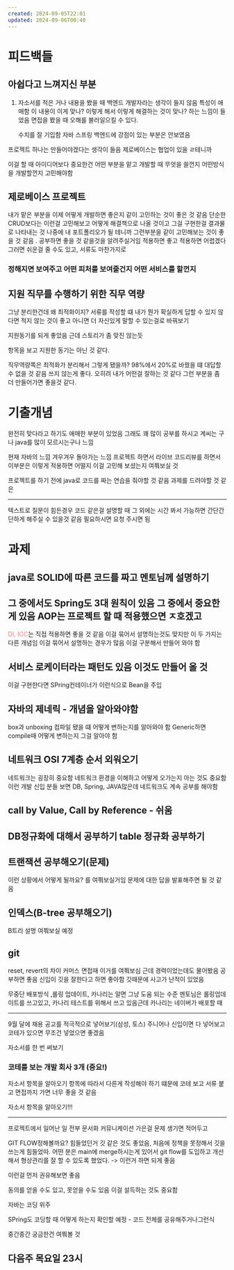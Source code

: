 ```yaml
---
created: 2024-09-05T22:01
updated: 2024-09-06T00:40
---
```

# 피드백들
## 아쉽다고 느껴지신 부분
1. 자소서를 적은 거나 내용을 봤을 때 백엔드 개발자라는 생각이 들지 않음 
   특성이 애매함
   이 내용이 이게 맞나? 이렇게 해서 이렇게 해결하는 것이 맞나? 하는 느낌이 들었음 면접을 봤을 때 오해를 불러일으킬 수 있다.
   
   수치를 잘 기입함
   자바 스프링 백엔드에 강점이 있는 부분은 안보였음


프로젝트 하나는 만들어야겠다는 생각이 들음
제로베이스는 협업이 있을 ㄹ테니까

이걸 할 때 아이디어보다 중요한건
어떤 부분을 맡고 개발할 때 무엇을 쓸껀지 어떤방식을 개발할껀지 고민해야함


## 제로베이스 프로젝트
내가 맡은 부분을 이제 어떻게 개발하면 좋은지 같이 고민하는 것이 좋은 것 같음 단순한CRUD보다는 이런걸 고민해보고 어떻게 해결책으로 나올 것이고 그걸 구현한걸 결과물로 나타내는 것 나중에 내 포트폴리오가 될 테니까 그런부분을 같이 고민해보는 것이 좋을 것 같음 . 공부하면 좋을 것 같을것을 알려주실거임 적용하면 좋고 적용하면 어렵겠다 그러면 쉬운걸 줄 수도 있고, 서류도 마찬가지로

### 정해지면 보여주고 어떤 피처를 보여줄건지 어떤 서비스를 할껀지 

## 지원 직무를 수행하기 위한 직무 역량
그냥 분리한건데 왜 최적화이지? 서류를 작성할 떄 내가 뭔가 확실하게 답할 수 있지 않다면 적지 않는 것이 좋고 아니면 더 자신있게 말할 수 있는걸로 바꿔보기

지원동기를 되게 좋았음 
근데 스토리가 좀 맞진 않는듯 

항목을 보고 지원한 동기는 아닌 것 같다.

직무역량쪽은 최적화가 분리해서 그렇게 됐을까? 98%에서 20%로 바꿨을 떄 대답할 수 없을 것 같음 쓰지 않는게 좋다. 
오히려 내가 어떤걸 잘하는 것 같다 그런 부분을 좀 더 만들어가면 좋을것 같다.

# 기출개념 
완전히 맞다라고 하기도 애매한 부분이 있었음
그래도 꽤 많이 공부를 하시고 계씨는 구나
java를 많이 모르시는구나 느낌

현재 자바의 느낌 겨우겨우 돌아가는 느낌
프로젝트 하면서 라이브 코드리뷰를 하면서 이부분은 이렇게 적용하면 어떨지
이걸 고민해 보셨는지 여쭤보실 것

프로젝트를 하기 전에 java로 코드를 짜는 연습을 줘야할 것 같음 과제를 드려야할 것 같은

---

텍스트로 질문이 힘든경우 코드 같은걸 설명할 때 그 외에는 시간 봐서 가능하면 간단간단하게 해주실 수 있을것 같음 필요하시면 요청 주시면 됨

# 과제
## java로 SOLID에 따른 코드를 짜고 멘토님께 설명하기

## 그 중에서도 Spring도 3대 원칙이 있음 그 중에서 중요한게 있음 AOP는 프로젝트 할 때 적용했으면 ㅈ호겠고
<span style="color:rgb(255, 128, 128)">DI, IOC</span>는 직접 적용하면 좋을 것 같음 이걸 묶어서 설명하는것도 맞지만 이 두 가지는 다른 개념임 이걸 묶어서 설명하는 경우가 많음
 이걸 구분해서 만들어 와야 함

## 서비스 로케이터라는 패턴도 있음 이것도 만들어 올 것

이걸 구현한다면 SPring컨테이너가 이런식으로 Bean을 주입

## 자바의 제네릭 - 개념을 알아와야함 
box과 unboxing
컴파일 됐을 떄 어떻게 변하는지를 알아와야 함
Generic하면 compile때 어떻게 변하는지 그걸 알아야 함

## 네트워크 OSI 7계층 순서 외워오기
네트워크는 굉장히 중요함 네트워크 환경을 이해하고 어떻게 오가는지 아는 것도 중요함 이런 개발 신입 분들 보면 DB, Spring, JAVA많은데
네트워크도 계속 공부를 해야함 

## call by Value, Call by Reference - 쉬움

## DB정규화에 대해서 공부하기 table 정규화 공부하기
## 트랜잭션 공부해오기(문제)
이런 상황에서 어떻게 될까요? 를 여쭤보실거임
문제에 대한 답을 발표해주면 될 것 같음
## 인덱스(B-tree 공부해오기)
B트리 설명 여쭤보실 예정
## git
reset, revert의 차이 커머스 면접때 이거를 여쭤보심 근데 경력이었는데도 물어봤음 공부하면 좋음
신입이 깃을 잘한다고 하면 좋아함 깃때문에 사고가 난적이 있었음


무중단 배포방식 ,롤링 업데이트, 카나리는 알면 그냥 도움 되는 수준
멘토님은 롤링업데이트를 쓰고있고, 카나리 테스트를 위해서 쓰고 있음근데 카나리는 네이버가 배포할 때 

---
9월 달에 채용 공고를 적극적으로 넣어보기(삼성, 토스)<span style="color:rgb(255, 128, 128)">
</span> 
주니어나 신입이면 다 넣어보고 코테가 있으면 무조건 넣었으면 좋겠음

자소서를 한 번 써보기

### 코테를 보는 개발 회사 3개 (중요!)
자소서 항목을 알아오기
항목에 따라서 다른게 작성해야 하기 떄문에 
코테 보고 서류 붙고 면접까지 가면 너무 좋을 것 같음

자소서 항목을 알아오기!!! 

---
프로젝트에서 일어난 일 전부 문서화 커뮤니케이션 가은걸 문제 생기면 적어두고

GIT FLOW정해볼까요?
힘들었던거 깃 같은 것도 좋았음, 처음에 정책을 못정해서 깃을 쓰는게 힘들었따. 어떤 분은 main에 merge하시는게 있어서 git flow를 도입하고 개선해서 형상관리를 잘 할 수 있도록 했었다. -> 이런거 하면 되게 좋음

이런걸 먼저 권유해보면 좋음

동의를 얻을 수도 있고, 못얻을 수도 있음 이걸 설득하는 것도 중요함


자바는 코딩 위주

SPring도 코딩할 때 어떻게 하는지 확인할 예정 - 코드 전체를 공유해주거나그런식

중간중간 궁금한건 여쭤볼 것
## 다음주 목요일 23시














